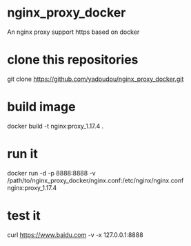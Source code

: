 # nginx_proxy_docker
An nginx proxy support https based on docker

# clone this repositories 
git clone https://github.com/yadoudou/nginx_proxy_docker.git

# build image
 docker build -t nginx:proxy_1.17.4 .
 
# run it
docker run -d -p 8888:8888 -v /path/to/nginx_proxy_docker/nginx.conf:/etc/nginx/nginx.conf nginx:proxy_1.17.4

# test it
curl https://www.baidu.com -v -x 127.0.0.1:8888
